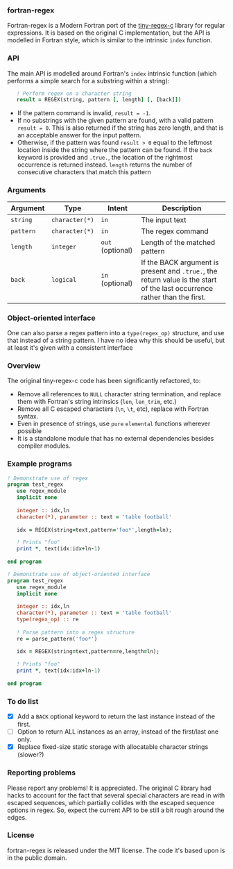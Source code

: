 ### fortran-regex

Fortran-regex is a Modern Fortran port of the [tiny-regex-c](https://github.com/kokke/tiny-regex-c) library for regular expressions. It is based on the original C implementation, but the API is modelled in Fortran style, which is similar to the intrinsic `index` function. 

### API

The main API is modelled around Fortran's `index` intrinsic function (which performs a simple search for a substring within a string): 

```fortran
   ! Perform regex on a character string
   result = REGEX(string, pattern [, length] [, [back]])
```
- If the pattern command is invalid, `result = -1`.
- If no substrings with the given pattern are found, with a valid pattern `result = 0`. This is also returned if the string has zero length, and that is an acceptable answer for the input pattern.
- Otherwise, if the pattern was found `result > 0` equal to the leftmost location inside the string where the pattern can be found. If the `back` keyword is provided and `.true.`, the location of the rightmost occurrence is returned instead. `length` returns the number of consecutive characters that match this pattern 

### Arguments

| Argument | Type | Intent | Description |
| --- | --- | --- | --- |
| `string` | `character(*)` | `in` | The input text |
| `pattern` | `character(*)` | `in` | The regex command |
| `length` | `integer` | `out` (optional) | Length of the matched pattern |
| `back` | `logical` | `in` (optional) | If the BACK argument is present and `.true.`, the return value is the start of the last occurrence rather than the first. |



### Object-oriented interface

One can also parse a regex pattern into a `type(regex_op)` structure, and use that instead of a string pattern. I have no idea why this should be useful, but at least it's given with a consistent interface

### Overview

The original tiny-regex-c code has been significantly refactored, to:

* Remove all references to `NULL` character string termination, and replace them with Fortran's string intrinsics (`len`, `len_trim`, etc.)
* Remove all C escaped characters (`\n`, `\t`, etc), replace with Fortran syntax.
* Even in presence of strings, use `pure` `elemental` functions wherever possible
* It is a standalone module that has no external dependencies besides compiler modules.

### Example programs

```fortran
! Demonstrate use of regex
program test_regex
   use regex_module
   implicit none
   
   integer :: idx,ln
   character(*), parameter :: text = 'table football'
   
   idx = REGEX(string=text,pattern='foo*',length=ln);

   ! Prints "foo"
   print *, text(idx:idx+ln-1)
   
end program
```


```fortran
! Demonstrate use of object-oriented interface
program test_regex
   use regex_module
   implicit none
   
   integer :: idx,ln
   character(*), parameter :: text = 'table football'
   type(regex_op) :: re
   
   ! Parse pattern into a regex structure
   re = parse_pattern('foo*')
   
   idx = REGEX(string=text,pattern=re,length=ln);

   ! Prints "foo"
   print *, text(idx:idx+ln-1)
   
end program
```

### To do list

 - [X] Add a `BACK` optional keyword to return the last instance instead of the first.
 - [ ] Option to return ALL instances as an array, instead of the first/last one only.
 - [X] Replace fixed-size static storage with allocatable character strings (slower?)
 
### Reporting problems

Please report any problems! It is appreciated. The original C library had hacks to account for the fact that several special characters are read in with escaped sequences, which partially collides with the escaped sequence options in regex. So, expect the current API to be still a bit rough around the edges.

### License

fortran-regex is released under the MIT license. The code it's based upon is in the public domain.
